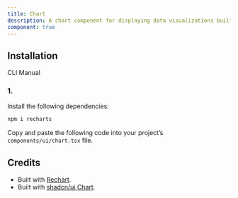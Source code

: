 ```yaml
---
title: Chart
description: A chart component for displaying data visualizations built using Recharts.
component: true
---
```


## Installation

  CLI
  Manual

### 1. 
Install the following dependencies:

```bash
npm i recharts
```

Copy and paste the following code into your project’s `components/ui/chart.tsx` file.

## Credits

- Built with [Rechart](https://recharts.org/).
- Built with [shadcn/ui Chart](https://ui.shadcn.com/docs/components/chart).